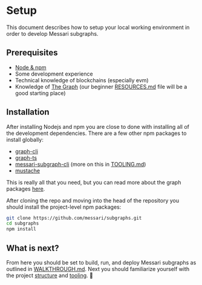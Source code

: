 # Setup

This document describes how to setup your local working environment in order to develop Messari subgraphs.

## Prerequisites

- [Node & npm](https://docs.npmjs.com/downloading-and-installing-node-js-and-npm)
- Some development experience
- Technical knowledge of blockchains (especially evm)
- Knowledge of [The Graph](https://thegraph.com/docs/) (our beginner [RESOURCES.md](./RESOURCES.md) file will be a good starting place)

## Installation

After installing Nodejs and npm you are close to done with installing all of the development dependencies. There are a few other npm packages to install globally:

- [graph-cli](https://www.npmjs.com/package/@graphprotocol/graph-cli)
- [graph-ts](https://www.npmjs.com/package/@graphprotocol/graph-ts)
- [messari-subgraph-cli](https://www.npmjs.com/package/messari-subgraph-cli) (more on this in [TOOLING.md](./TOOLING.md))
- [mustache](https://www.npmjs.com/package/mustache)

This is really all that you need, but you can read more about the graph packages [here](https://thegraph.com/docs/en/developing/creating-a-subgraph/#install-the-graph-cli).

After cloning the repo and moving into the head of the repository you should install the project-level npm packages:

```bash
git clone https://github.com/messari/subgraphs.git
cd subgraphs
npm install
```

## What is next?

From here you should be set to build, run, and deploy Messari subgraphs as outlined in [WALKTHROUGH.md](./WALKTHROUGH.md). Next you should familiarize yourself with the project [structure](./STRUCTURE.md) and [tooling](./TOOLING.md). 🚀
